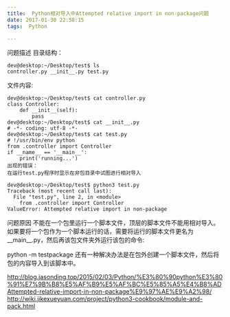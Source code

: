 ```yaml
---
title:  Python相对导入中Attempted relative import in non-package问题
date: 2017-01-30 22:58:15
tags:  Python

---
```



问题描述
目录结构：

```
dev@desktop:~/Desktop/test$ ls
controller.py __init__.py test.py
```

文件内容:

```
dev@desktop:~/Desktop/test$ cat controller.py 
class Controller:
    def __init__(self):
        pass
dev@desktop:~/Desktop/test$ cat __init__.py 
# -*- coding: utf-8 -*-
dev@desktop:~/Desktop/test$ cat test.py 
# !/usr/bin/env python
from .controller import Controller 
if __name__ == '__main__':
    print('running...')
出现的错误：
在运行test.py程序时显示在非包目录中试图进行相对导入
```
```
dev@desktop:~/Desktop/test$ python3 test.py 
Traceback (most recent call last):
  File "test.py", line 2, in <module>
    from .controller import Controller 
ValueError: Attempted relative import in non-package
```
问题原因
不能在一个包里运行一个脚本文件，顶层的脚本文件不能用相对导入。
如果要将一个包作为一个脚本运行的话，需要将运行的脚本文件更名为__main__.py，然后再该包文件夹外运行该包的命令:

python -m testpackage
还有一种解决办法是在包外创建一个脚本文件，然后将包的内容导入到该脚本中。

http://blog.jasonding.top/2015/02/03/Python/%E3%80%90python%E3%80%91%E7%9B%B8%E5%AF%B9%E5%AF%BC%E5%85%A5%E4%B8%ADAttempted-relative-import-in-non-package%E9%97%AE%E9%A2%98/
http://wiki.jikexueyuan.com/project/python3-cookbook/module-and-pack.html
